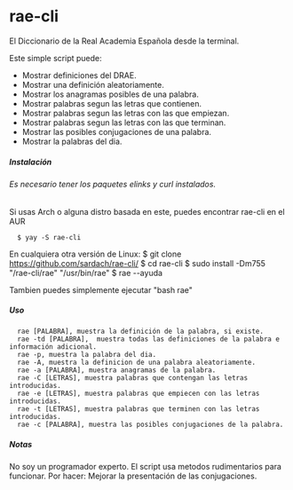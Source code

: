 rae-cli
=======
El Diccionario de la Real Academia Española desde la terminal.

Este simple script puede:

* Mostrar definiciones del DRAE.
* Mostrar una definición aleatoriamente.
* Mostrar los anagramas posibles de una palabra.
* Mostrar palabras segun las letras que contienen.
* Mostrar palabras segun las letras con las que empiezan.
* Mostrar palabras segun las letras con las que terminan.
* Mostrar las posibles conjugaciones de una palabra.
* Mostrar la palabras del dia.

##### Instalación
###### Es necesario tener los paquetes elinks y curl instalados.
Si usas Arch o alguna distro basada en este, puedes encontrar rae-cli en el AUR

      $ yay -S rae-cli

En cualquiera otra versión de Linux:
	$ git clone https://github.com/sardach/rae-cli/
	$ cd rae-cli
	$ sudo install -Dm755 "/rae-cli/rae" "/usr/bin/rae"
	$ rae --ayuda
     
Tambien puedes simplemente ejecutar "bash rae"


##### Uso
      rae [PALABRA], muestra la definición de la palabra, si existe.
      rae -td [PALABRA],  muestra todas las definiciones de la palabra e información adicional.
      rae -p, muestra la palabra del dia.
      rae -A, muestra la definicion de una palabra aleatoriamente.
      rae -a [PALABRA], muestra anagramas de la palabra.
      rae -C [LETRAS], muestra palabras que contengan las letras introducidas.
      rae -e [LETRAS], muestra palabras que empiecen con las letras introducidas.
      rae -t [LETRAS], muestra palabras que terminen con las letras introducidas.
      rae -c [PALABRA], muestra las posibles conjugaciones de la palabra.

##### Notas
No soy un programador experto. El script usa metodos rudimentarios para funcionar.
Por hacer: Mejorar la presentación de las conjugaciones.
